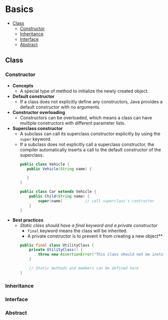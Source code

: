 # Basics

- [Class](#class)
   - [Constructor](#constructor)
   - [Inheritance](#inheritance)
   - [Interface](#interface)
   - [Abstract](#abstract)

## Class
### Constructor
- **Concepts**
   - A special type of method to initialize the newly created object.
- **Default constructor**
   - If a class does not explicitly define any constructors, Java provides a default constructor with no arguments.
- **Constructor overloading**
   - Constructors can be overloaded, which means a class can have multiple constructors with different parameter lists.
- **Superclass constructor**
   - A subclass can call its superclass constructor explicitly by using the `super` keyword.
   - If a subclass does not explicitly call a superclass constructor, the compiler automatically inserts a call to the default constructor of the superclass.
     ```java
     public class Vehicle {
        public Vehicle(String name) {

        }
     }

     public class Car extends Vehicle {
         public Child(String name) {
             super(name)          // call superclass's contructor
         }
     }
     ```
- **Best practices**
   - *Static class should have a final keyword and a private constructor*
      - `final` keyword means the class will be inherited.
      - A private constructor is to prevent it from creating a new object**
     ```java
     public final class UtilityClass {
         private UtilityClass() {
             throw new AssertionError("This class should not be instantiated.");
         }

         // Static methods and members can be defined here
     }
     ```
   
### Inheritance
### Interface
### Abstract
